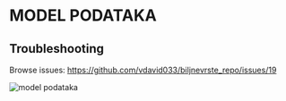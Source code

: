 # MODEL PODATAKA

## Troubleshooting
Browse issues: https://github.com/vdavid033/biljnevrste_repo/issues/19

![model podataka](https://user-images.githubusercontent.com/48513147/59999299-ec2ee080-9661-11e9-85d9-0791b0ba8e11.jpg)


